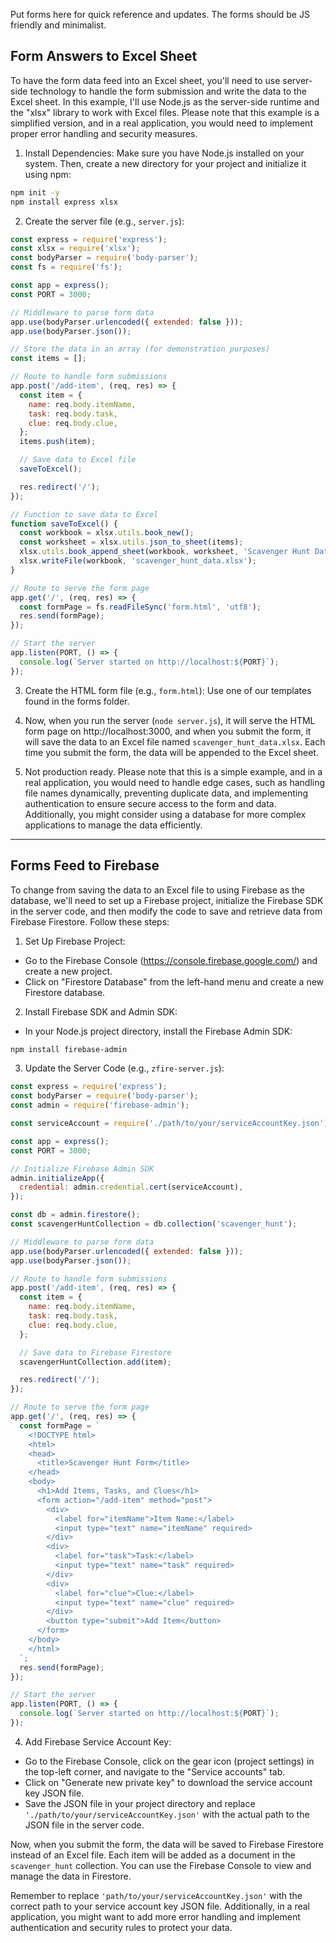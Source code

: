 Put forms here for quick reference and updates. The forms should be JS friendly and minimalist.

## Form Answers to Excel Sheet

To have the form data feed into an Excel sheet, you'll need to use server-side technology to handle the form submission and write the data to the Excel sheet. In this example, I'll use Node.js as the server-side runtime and the "xlsx" library to work with Excel files. Please note that this example is a simplified version, and in a real application, you would need to implement proper error handling and security measures.

1. Install Dependencies:
Make sure you have Node.js installed on your system. Then, create a new directory for your project and initialize it using npm:

```bash
npm init -y
npm install express xlsx
```

2. Create the server file (e.g., `server.js`):

```javascript
const express = require('express');
const xlsx = require('xlsx');
const bodyParser = require('body-parser');
const fs = require('fs');

const app = express();
const PORT = 3000;

// Middleware to parse form data
app.use(bodyParser.urlencoded({ extended: false }));
app.use(bodyParser.json());

// Store the data in an array (for demonstration purposes)
const items = [];

// Route to handle form submissions
app.post('/add-item', (req, res) => {
  const item = {
    name: req.body.itemName,
    task: req.body.task,
    clue: req.body.clue,
  };
  items.push(item);

  // Save data to Excel file
  saveToExcel();

  res.redirect('/');
});

// Function to save data to Excel
function saveToExcel() {
  const workbook = xlsx.utils.book_new();
  const worksheet = xlsx.utils.json_to_sheet(items);
  xlsx.utils.book_append_sheet(workbook, worksheet, 'Scavenger Hunt Data');
  xlsx.writeFile(workbook, 'scavenger_hunt_data.xlsx');
}

// Route to serve the form page
app.get('/', (req, res) => {
  const formPage = fs.readFileSync('form.html', 'utf8');
  res.send(formPage);
});

// Start the server
app.listen(PORT, () => {
  console.log(`Server started on http://localhost:${PORT}`);
});
```

3. Create the HTML form file (e.g., `form.html`):
Use one of our templates found in the forms folder.

4. Now, when you run the server (`node server.js`), it will serve the HTML form page on http://localhost:3000, and when you submit the form, it will save the data to an Excel file named `scavenger_hunt_data.xlsx`. Each time you submit the form, the data will be appended to the Excel sheet.

5. Not production ready. Please note that this is a simple example, and in a real application, you would need to handle edge cases, such as handling file names dynamically, preventing duplicate data, and implementing authentication to ensure secure access to the form and data. Additionally, you might consider using a database for more complex applications to manage the data efficiently.

---

## Forms Feed to Firebase

To change from saving the data to an Excel file to using Firebase as the database, we'll need to set up a Firebase project, initialize the Firebase SDK in the server code, and then modify the code to save and retrieve data from Firebase Firestore. Follow these steps:

1. Set Up Firebase Project:
- Go to the Firebase Console (https://console.firebase.google.com/) and create a new project.
- Click on "Firestore Database" from the left-hand menu and create a new Firestore database.

2. Install Firebase SDK and Admin SDK:
- In your Node.js project directory, install the Firebase Admin SDK:

```bash
npm install firebase-admin
```

3. Update the Server Code (e.g., `zfire-server.js`):

```javascript
const express = require('express');
const bodyParser = require('body-parser');
const admin = require('firebase-admin');

const serviceAccount = require('./path/to/your/serviceAccountKey.json'); // Replace with your own service account key

const app = express();
const PORT = 3000;

// Initialize Firebase Admin SDK
admin.initializeApp({
  credential: admin.credential.cert(serviceAccount),
});

const db = admin.firestore();
const scavengerHuntCollection = db.collection('scavenger_hunt');

// Middleware to parse form data
app.use(bodyParser.urlencoded({ extended: false }));
app.use(bodyParser.json());

// Route to handle form submissions
app.post('/add-item', (req, res) => {
  const item = {
    name: req.body.itemName,
    task: req.body.task,
    clue: req.body.clue,
  };

  // Save data to Firebase Firestore
  scavengerHuntCollection.add(item);

  res.redirect('/');
});

// Route to serve the form page
app.get('/', (req, res) => {
  const formPage = `
    <!DOCTYPE html>
    <html>
    <head>
      <title>Scavenger Hunt Form</title>
    </head>
    <body>
      <h1>Add Items, Tasks, and Clues</h1>
      <form action="/add-item" method="post">
        <div>
          <label for="itemName">Item Name:</label>
          <input type="text" name="itemName" required>
        </div>
        <div>
          <label for="task">Task:</label>
          <input type="text" name="task" required>
        </div>
        <div>
          <label for="clue">Clue:</label>
          <input type="text" name="clue" required>
        </div>
        <button type="submit">Add Item</button>
      </form>
    </body>
    </html>
  `;
  res.send(formPage);
});

// Start the server
app.listen(PORT, () => {
  console.log(`Server started on http://localhost:${PORT}`);
});
```

4. Add Firebase Service Account Key:
- Go to the Firebase Console, click on the gear icon (project settings) in the top-left corner, and navigate to the "Service accounts" tab.
- Click on "Generate new private key" to download the service account key JSON file.
- Save the JSON file in your project directory and replace `'./path/to/your/serviceAccountKey.json'` with the actual path to the JSON file in the server code.

Now, when you submit the form, the data will be saved to Firebase Firestore instead of an Excel file. Each item will be added as a document in the `scavenger_hunt` collection. You can use the Firebase Console to view and manage the data in Firestore.

Remember to replace `'path/to/your/serviceAccountKey.json'` with the correct path to your service account key JSON file. Additionally, in a real application, you might want to add more error handling and implement authentication and security rules to protect your data.
    

